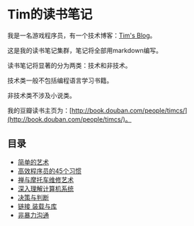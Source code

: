 # Tim的读书笔记
我是一名游戏程序员，有一个技术博客：[Tim's Blog](http://wuzhiwei.net)。

这是我的读书笔记集群，笔记将全部用markdown编写。

读书笔记将显著的分为两类：技术和非技术。

技术类一般不包括编程语言学习书籍。

非技术类不涉及小说类。

我的豆瓣读书主页为：[http://book.douban.com/people/timcs/](http://book.douban.com/people/timcs/)。

## 目录
* [简单的艺术](https://github.com/iWoz/ReadingNotes/blob/master/%E7%AE%80%E5%8D%95%E7%9A%84%E8%89%BA%E6%9C%AF.md)
* [高效程序员的45个习惯](https://github.com/iWoz/ReadingNotes/blob/master/%E9%AB%98%E6%95%88%E7%A8%8B%E5%BA%8F%E5%91%98%E7%9A%8445%E4%B8%AA%E4%B9%A0%E6%83%AF.md)
* [禅与摩托车维修艺术](https://github.com/iWoz/ReadingNotes/blob/master/%E7%A6%85%E4%B8%8E%E6%91%A9%E6%89%98%E8%BD%A6%E7%BB%B4%E4%BF%AE%E8%89%BA%E6%9C%AF.md)
* [深入理解计算机系统](https://github.com/iWoz/ReadingNotes/blob/master/%E6%B7%B1%E5%85%A5%E7%90%86%E8%A7%A3%E8%AE%A1%E7%AE%97%E6%9C%BA%E7%B3%BB%E7%BB%9F.md)
* [决策与判断](https://github.com/iWoz/ReadingNotes/blob/master/%E5%86%B3%E7%AD%96%E4%B8%8E%E5%88%A4%E6%96%AD.md)
* [链接 装载与库](https://github.com/iWoz/ReadingNotes/blob/master/%E9%93%BE%E6%8E%A5%20%E8%A3%85%E8%BD%BD%E4%B8%8E%E5%BA%93.md)
* [非暴力沟通](https://github.com/iWoz/ReadingNotes/blob/master/%E9%9D%9E%E6%9A%B4%E5%8A%9B%E6%B2%9F%E9%80%9A.md)
